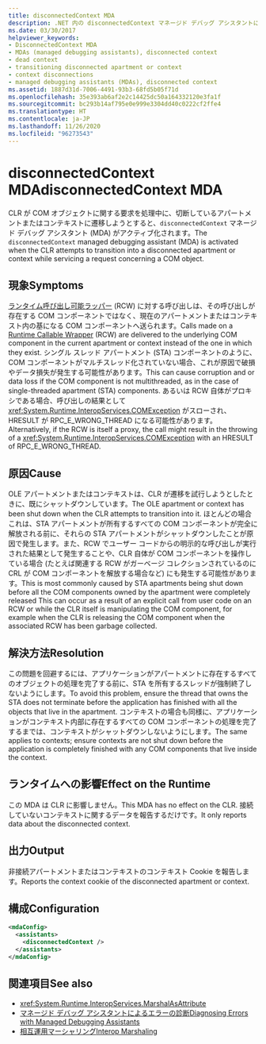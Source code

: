 ```yaml
---
title: disconnectedContext MDA
description: .NET 内の disconnectedContext マネージド デバッグ アシスタントについて確認します。これは、切断されたアパートメントまたはコンテキストへの移行が CLR によって試行されたときに呼び出されます。
ms.date: 03/30/2017
helpviewer_keywords:
- DisconnectedContext MDA
- MDAs (managed debugging assistants), disconnected context
- dead context
- transitioning disconnected apartment or context
- context disconnections
- managed debugging assistants (MDAs), disconnected context
ms.assetid: 1887d31d-7006-4491-93b3-68fd5b05f71d
ms.openlocfilehash: 35e393ab6af2e2c14425dc50a164332120e3fa1f
ms.sourcegitcommit: bc293b14af795e0e999e3304dd40c0222cf2ffe4
ms.translationtype: HT
ms.contentlocale: ja-JP
ms.lasthandoff: 11/26/2020
ms.locfileid: "96273543"
---
```

# <a name="disconnectedcontext-mda"></a><span data-ttu-id="c4652-103">disconnectedContext MDA</span><span class="sxs-lookup"><span data-stu-id="c4652-103">disconnectedContext MDA</span></span>

<span data-ttu-id="c4652-104">CLR が COM オブジェクトに関する要求を処理中に、切断しているアパートメントまたはコンテキストに遷移しようとすると、`disconnectedContext` マネージド デバッグ アシスタント (MDA) がアクティブ化されます。</span><span class="sxs-lookup"><span data-stu-id="c4652-104">The `disconnectedContext` managed debugging assistant (MDA) is activated when the CLR attempts to transition into a disconnected apartment or context while servicing a request concerning a COM object.</span></span>  
  
## <a name="symptoms"></a><span data-ttu-id="c4652-105">現象</span><span class="sxs-lookup"><span data-stu-id="c4652-105">Symptoms</span></span>  

 <span data-ttu-id="c4652-106">[ランタイム呼び出し可能ラッパー](../../standard/native-interop/runtime-callable-wrapper.md) (RCW) に対する呼び出しは、その呼び出しが存在する COM コンポーネントではなく、現在のアパートメントまたはコンテキスト内の基になる COM コンポーネントへ送られます。</span><span class="sxs-lookup"><span data-stu-id="c4652-106">Calls made on a [Runtime Callable Wrapper](../../standard/native-interop/runtime-callable-wrapper.md) (RCW) are delivered to the underlying COM component in the current apartment or context instead of the one in which they exist.</span></span> <span data-ttu-id="c4652-107">シングル スレッド アパートメント (STA) コンポーネントのように、COM コンポーネントがマルチスレッド化されていない場合、これが原因で破損やデータ損失が発生する可能性があります。</span><span class="sxs-lookup"><span data-stu-id="c4652-107">This can cause corruption and or data loss if the COM component is not multithreaded, as in the case of single-threaded apartment (STA) components.</span></span> <span data-ttu-id="c4652-108">あるいは RCW 自体がプロキシである場合、呼び出しの結果として <xref:System.Runtime.InteropServices.COMException> がスローされ、HRESULT が RPC_E_WRONG_THREAD になる可能性があります。</span><span class="sxs-lookup"><span data-stu-id="c4652-108">Alternatively, if the RCW is itself a proxy, the call might result in the throwing of a <xref:System.Runtime.InteropServices.COMException> with an HRESULT of RPC_E_WRONG_THREAD.</span></span>  
  
## <a name="cause"></a><span data-ttu-id="c4652-109">原因</span><span class="sxs-lookup"><span data-stu-id="c4652-109">Cause</span></span>  

 <span data-ttu-id="c4652-110">OLE アパートメントまたはコンテキストは、CLR が遷移を試行しようとしたときに、既にシャットダウンしています。</span><span class="sxs-lookup"><span data-stu-id="c4652-110">The OLE apartment or context has been shut down when the CLR attempts to transition into it.</span></span> <span data-ttu-id="c4652-111">ほとんどの場合これは、STA アパートメントが所有するすべての COM コンポーネントが完全に解放される前に、それらの STA アパートメントがシャットダウンしたことが原因で発生します。また、RCW でユーザー コードからの明示的な呼び出しが実行された結果として発生することや、CLR 自体が COM コンポーネントを操作している場合 (たとえば関連する RCW がガーベージ コレクションされているのに CRL が COM コンポーネントを解放する場合など) にも発生する可能性があります。</span><span class="sxs-lookup"><span data-stu-id="c4652-111">This is most commonly caused by STA apartments being shut down before all the COM components owned by the apartment were completely released This can occur as a result of an explicit call from user code on an RCW or while the CLR itself is manipulating the COM component, for example when the CLR is releasing the COM component when the associated RCW has been garbage collected.</span></span>  
  
## <a name="resolution"></a><span data-ttu-id="c4652-112">解決方法</span><span class="sxs-lookup"><span data-stu-id="c4652-112">Resolution</span></span>  

 <span data-ttu-id="c4652-113">この問題を回避するには、アプリケーションがアパートメントに存在するすべてのオブジェクトの処理を完了する前に、STA を所有するスレッドが強制終了しないようにします。</span><span class="sxs-lookup"><span data-stu-id="c4652-113">To avoid this problem, ensure the thread that owns the STA does not terminate before the application has finished with all the objects that live in the apartment.</span></span> <span data-ttu-id="c4652-114">コンテキストの場合も同様に、アプリケーションがコンテキスト内部に存在するすべての COM コンポーネントの処理を完了するまでは、コンテキストがシャットダウンしないようにします。</span><span class="sxs-lookup"><span data-stu-id="c4652-114">The same applies to contexts; ensure contexts are not shut down before the application is completely finished with any COM components that live inside the context.</span></span>  
  
## <a name="effect-on-the-runtime"></a><span data-ttu-id="c4652-115">ランタイムへの影響</span><span class="sxs-lookup"><span data-stu-id="c4652-115">Effect on the Runtime</span></span>  

 <span data-ttu-id="c4652-116">この MDA は CLR に影響しません。</span><span class="sxs-lookup"><span data-stu-id="c4652-116">This MDA has no effect on the CLR.</span></span> <span data-ttu-id="c4652-117">接続していないコンテキストに関するデータを報告するだけです。</span><span class="sxs-lookup"><span data-stu-id="c4652-117">It only reports data about the disconnected context.</span></span>  
  
## <a name="output"></a><span data-ttu-id="c4652-118">出力</span><span class="sxs-lookup"><span data-stu-id="c4652-118">Output</span></span>  

 <span data-ttu-id="c4652-119">非接続アパートメントまたはコンテキストのコンテキスト Cookie を報告します。</span><span class="sxs-lookup"><span data-stu-id="c4652-119">Reports the context cookie of the disconnected apartment or context.</span></span>  
  
## <a name="configuration"></a><span data-ttu-id="c4652-120">構成</span><span class="sxs-lookup"><span data-stu-id="c4652-120">Configuration</span></span>  
  
```xml  
<mdaConfig>  
  <assistants>  
    <disconnectedContext />  
  </assistants>  
</mdaConfig>  
```  
  
## <a name="see-also"></a><span data-ttu-id="c4652-121">関連項目</span><span class="sxs-lookup"><span data-stu-id="c4652-121">See also</span></span>

- <xref:System.Runtime.InteropServices.MarshalAsAttribute>
- [<span data-ttu-id="c4652-122">マネージド デバッグ アシスタントによるエラーの診断</span><span class="sxs-lookup"><span data-stu-id="c4652-122">Diagnosing Errors with Managed Debugging Assistants</span></span>](diagnosing-errors-with-managed-debugging-assistants.md)
- [<span data-ttu-id="c4652-123">相互運用マーシャリング</span><span class="sxs-lookup"><span data-stu-id="c4652-123">Interop Marshaling</span></span>](../interop/interop-marshaling.md)

